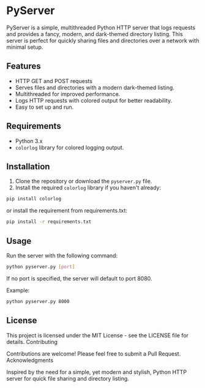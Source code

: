 # PyServer

PyServer is a simple, multithreaded Python HTTP server that logs requests and provides a fancy, modern, and dark-themed directory listing. This server is perfect for quickly sharing files and directories over a network with minimal setup.

## Features

- HTTP GET and POST requests
- Serves files and directories with a modern dark-themed listing.
- Multithreaded for improved performance.
- Logs HTTP requests with colored output for better readability.
- Easy to set up and run.

## Requirements

- Python 3.x
- `colorlog` library for colored logging output.

## Installation

1. Clone the repository or download the `pyserver.py` file.
2. Install the required `colorlog` library if you haven't already:

```bash
pip install colorlog
```

or install the requirement from requirements.txt:

```bash
pip install -r requirements.txt
```

## Usage

Run the server with the following command:
```bash
python pyserver.py [port]
```
If no port is specified, the server will default to port 8080.

Example:
```bash
python pyserver.py 8000
```

## License

This project is licensed under the MIT License - see the LICENSE file for details.
Contributing

Contributions are welcome! Please feel free to submit a Pull Request.
Acknowledgments

Inspired by the need for a simple, yet modern and stylish, Python HTTP server for quick file sharing and directory listing.

